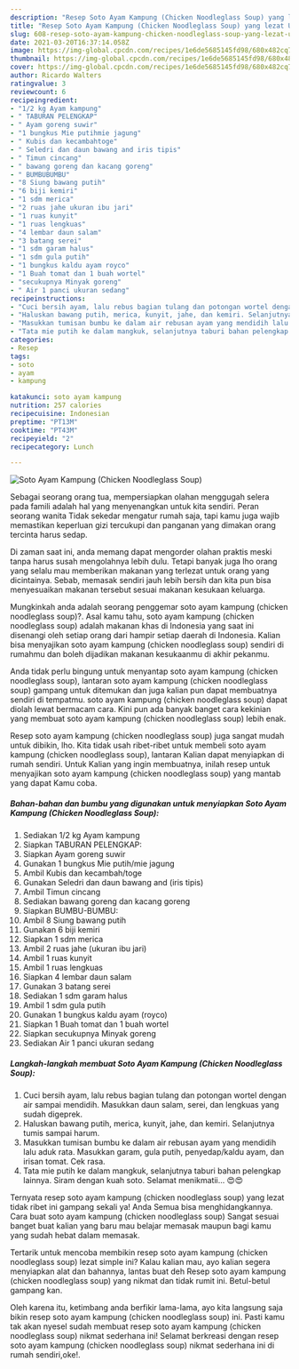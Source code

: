 ```yaml
---
description: "Resep Soto Ayam Kampung (Chicken Noodleglass Soup) yang lezat Untuk Jualan"
title: "Resep Soto Ayam Kampung (Chicken Noodleglass Soup) yang lezat Untuk Jualan"
slug: 608-resep-soto-ayam-kampung-chicken-noodleglass-soup-yang-lezat-untuk-jualan
date: 2021-03-20T16:37:14.058Z
image: https://img-global.cpcdn.com/recipes/1e6de5685145fd98/680x482cq70/soto-ayam-kampung-chicken-noodleglass-soup-foto-resep-utama.jpg
thumbnail: https://img-global.cpcdn.com/recipes/1e6de5685145fd98/680x482cq70/soto-ayam-kampung-chicken-noodleglass-soup-foto-resep-utama.jpg
cover: https://img-global.cpcdn.com/recipes/1e6de5685145fd98/680x482cq70/soto-ayam-kampung-chicken-noodleglass-soup-foto-resep-utama.jpg
author: Ricardo Walters
ratingvalue: 3
reviewcount: 6
recipeingredient:
- "1/2 kg Ayam kampung"
- " TABURAN PELENGKAP"
- " Ayam goreng suwir"
- "1 bungkus Mie putihmie jagung"
- " Kubis dan kecambahtoge"
- " Seledri dan daun bawang and iris tipis"
- " Timun cincang"
- " bawang goreng dan kacang goreng"
- " BUMBUBUMBU"
- "8 Siung bawang putih"
- "6 biji kemiri"
- "1 sdm merica"
- "2 ruas jahe ukuran ibu jari"
- "1 ruas kunyit"
- "1 ruas lengkuas"
- "4 lembar daun salam"
- "3 batang serei"
- "1 sdm garam halus"
- "1 sdm gula putih"
- "1 bungkus kaldu ayam royco"
- "1 Buah tomat dan 1 buah wortel"
- "secukupnya Minyak goreng"
- " Air 1 panci ukuran sedang"
recipeinstructions:
- "Cuci bersih ayam, lalu rebus bagian tulang dan potongan wortel dengan air sampai mendidih. Masukkan daun salam, serei, dan lengkuas yang sudah digeprek."
- "Haluskan bawang putih, merica, kunyit, jahe, dan kemiri. Selanjutnya tumis sampai harum."
- "Masukkan tumisan bumbu ke dalam air rebusan ayam yang mendidih lalu aduk rata. Masukkan garam, gula putih, penyedap/kaldu ayam, dan irisan tomat. Cek rasa."
- "Tata mie putih ke dalam mangkuk, selanjutnya taburi bahan pelengkap lainnya. Siram dengan kuah soto. Selamat menikmatii... 😍😍"
categories:
- Resep
tags:
- soto
- ayam
- kampung

katakunci: soto ayam kampung 
nutrition: 257 calories
recipecuisine: Indonesian
preptime: "PT13M"
cooktime: "PT43M"
recipeyield: "2"
recipecategory: Lunch

---
```



![Soto Ayam Kampung (Chicken Noodleglass Soup)](https://img-global.cpcdn.com/recipes/1e6de5685145fd98/680x482cq70/soto-ayam-kampung-chicken-noodleglass-soup-foto-resep-utama.jpg)

Sebagai seorang orang tua, mempersiapkan olahan menggugah selera pada famili adalah hal yang menyenangkan untuk kita sendiri. Peran seorang  wanita Tidak sekedar mengatur rumah saja, tapi kamu juga wajib memastikan keperluan gizi tercukupi dan panganan yang dimakan orang tercinta harus sedap.

Di zaman  saat ini, anda memang dapat mengorder olahan praktis meski tanpa harus susah mengolahnya lebih dulu. Tetapi banyak juga lho orang yang selalu mau memberikan makanan yang terlezat untuk orang yang dicintainya. Sebab, memasak sendiri jauh lebih bersih dan kita pun bisa menyesuaikan makanan tersebut sesuai makanan kesukaan keluarga. 



Mungkinkah anda adalah seorang penggemar soto ayam kampung (chicken noodleglass soup)?. Asal kamu tahu, soto ayam kampung (chicken noodleglass soup) adalah makanan khas di Indonesia yang saat ini disenangi oleh setiap orang dari hampir setiap daerah di Indonesia. Kalian bisa menyajikan soto ayam kampung (chicken noodleglass soup) sendiri di rumahmu dan boleh dijadikan makanan kesukaanmu di akhir pekanmu.

Anda tidak perlu bingung untuk menyantap soto ayam kampung (chicken noodleglass soup), lantaran soto ayam kampung (chicken noodleglass soup) gampang untuk ditemukan dan juga kalian pun dapat membuatnya sendiri di tempatmu. soto ayam kampung (chicken noodleglass soup) dapat diolah lewat bermacam cara. Kini pun ada banyak banget cara kekinian yang membuat soto ayam kampung (chicken noodleglass soup) lebih enak.

Resep soto ayam kampung (chicken noodleglass soup) juga sangat mudah untuk dibikin, lho. Kita tidak usah ribet-ribet untuk membeli soto ayam kampung (chicken noodleglass soup), lantaran Kalian dapat menyiapkan di rumah sendiri. Untuk Kalian yang ingin membuatnya, inilah resep untuk menyajikan soto ayam kampung (chicken noodleglass soup) yang mantab yang dapat Kamu coba.

<!--inarticleads1-->

##### Bahan-bahan dan bumbu yang digunakan untuk menyiapkan Soto Ayam Kampung (Chicken Noodleglass Soup):

1. Sediakan 1/2 kg Ayam kampung
1. Siapkan  TABURAN PELENGKAP:
1. Siapkan  Ayam goreng suwir
1. Gunakan 1 bungkus Mie putih/mie jagung
1. Ambil  Kubis dan kecambah/toge
1. Gunakan  Seledri dan daun bawang and (iris tipis)
1. Ambil  Timun cincang
1. Sediakan  bawang goreng dan kacang goreng
1. Siapkan  BUMBU-BUMBU:
1. Ambil 8 Siung bawang putih
1. Gunakan 6 biji kemiri
1. Siapkan 1 sdm merica
1. Ambil 2 ruas jahe (ukuran ibu jari)
1. Ambil 1 ruas kunyit
1. Ambil 1 ruas lengkuas
1. Siapkan 4 lembar daun salam
1. Gunakan 3 batang serei
1. Sediakan 1 sdm garam halus
1. Ambil 1 sdm gula putih
1. Gunakan 1 bungkus kaldu ayam (royco)
1. Siapkan 1 Buah tomat dan 1 buah wortel
1. Siapkan secukupnya Minyak goreng
1. Sediakan  Air 1 panci ukuran sedang




<!--inarticleads2-->

##### Langkah-langkah membuat Soto Ayam Kampung (Chicken Noodleglass Soup):

1. Cuci bersih ayam, lalu rebus bagian tulang dan potongan wortel dengan air sampai mendidih. Masukkan daun salam, serei, dan lengkuas yang sudah digeprek.
1. Haluskan bawang putih, merica, kunyit, jahe, dan kemiri. Selanjutnya tumis sampai harum.
1. Masukkan tumisan bumbu ke dalam air rebusan ayam yang mendidih lalu aduk rata. Masukkan garam, gula putih, penyedap/kaldu ayam, dan irisan tomat. Cek rasa.
1. Tata mie putih ke dalam mangkuk, selanjutnya taburi bahan pelengkap lainnya. Siram dengan kuah soto. Selamat menikmatii... 😍😍




Ternyata resep soto ayam kampung (chicken noodleglass soup) yang lezat tidak ribet ini gampang sekali ya! Anda Semua bisa menghidangkannya. Cara buat soto ayam kampung (chicken noodleglass soup) Sangat sesuai banget buat kalian yang baru mau belajar memasak maupun bagi kamu yang sudah hebat dalam memasak.

Tertarik untuk mencoba membikin resep soto ayam kampung (chicken noodleglass soup) lezat simple ini? Kalau kalian mau, ayo kalian segera menyiapkan alat dan bahannya, lantas buat deh Resep soto ayam kampung (chicken noodleglass soup) yang nikmat dan tidak rumit ini. Betul-betul gampang kan. 

Oleh karena itu, ketimbang anda berfikir lama-lama, ayo kita langsung saja bikin resep soto ayam kampung (chicken noodleglass soup) ini. Pasti kamu tak akan nyesel sudah membuat resep soto ayam kampung (chicken noodleglass soup) nikmat sederhana ini! Selamat berkreasi dengan resep soto ayam kampung (chicken noodleglass soup) nikmat sederhana ini di rumah sendiri,oke!.

